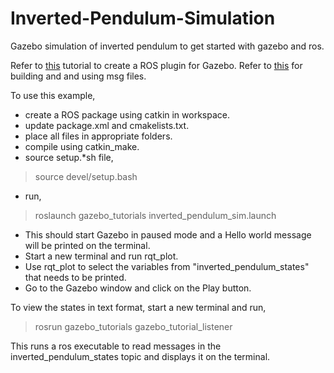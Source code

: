 # Inverted-Pendulum-Simulation
Gazebo simulation of inverted pendulum to get started with gazebo and ros.

Refer to [this](http://gazebosim.org/tutorials?tut=ros_plugins) tutorial to create a ROS plugin for Gazebo. 
Refer to [this](http://wiki.ros.org/msg) for building and and using msg files.

To use this example, 
- create a ROS package using catkin in workspace.
- update package.xml and cmakelists.txt.
- place all files in appropriate folders.
- compile using catkin_make.
- source setup.*sh file,
>source devel/setup.bash
- run, 
>roslaunch gazebo_tutorials inverted_pendulum_sim.launch
- This should start Gazebo in paused mode and a Hello world message will be printed on the terminal.
- Start a new terminal and run rqt_plot.
- Use rqt_plot to select the variables from "inverted_pendulum_states" that needs to be printed.
- Go to the Gazebo window and click on the Play button.

To view the states in text format, start a new terminal and run,
>rosrun gazebo_tutorials gazebo_tutorial_listener

This runs a ros executable to read messages in the inverted_pendulum_states topic and displays it on the terminal.

